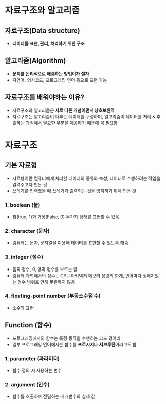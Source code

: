 # 자료구조와 알고리즘
## 자료구조(Data structure)
- **데이터를 표현, 관리, 처리하기 위한 구조**

## 알고리즘(Algorithm)
- **문제를 논리적으로 해결하는 방법이자 절차**
- 자연어, 의사코드, 프로그래밍 언어 등으로 표현 가능  

## 자료구조를 배워야하는 이유?
- 자료구조와 알고리즘은 **서로 다른 개념이면서 상호보완적**
- 자료구조는 알고리즘이 다루는 데이터를 구성하며, 알고리즘이 데이터를 처리 & 추출하는 과정에서 필요한 부분을 제공하기 때문에 꼭 필요함

# 자료구조
## 기본 자료형
- 자료형이란 컴퓨터에게 처리할 데이터의 종류와 속성, 데이터로 수행하려는 작업을 알려주고자 만든 것
- 쓰레기를 입력했을 때 쓰레기가 출력되는 것을 방지하기 위해 만든 것
### 1. boolean (불)
- 참(true, 1)과 거짓(False, 0) 두가지 상태를 표현할 수 있음 

### 2. character (문자)
- 컴퓨터는 문자, 문자열을 이용해 데이터를 표현할 수 있도록 해줌

### 3. integer (정수)
- 음의 정수, 0, 양의 정수를 부르는 말
- 컴퓨터 과학에서의 정수는 CPU 아키텍처 메모리 용량의 한계, 언어마다 정해져있는 정수 범위로 인해 무한하지 않음

### 4. floating-point number (부동소수점 수)
- 소수의 표현

## Function (함수)
- 프로그래밍에서의 함수는 특정 동작을 수행하는 코드 덩어리
- 일부 프로그래밍 언어에서는 함수를 **프로시저**나 **서브루틴**이라고도 함

### 1. parameter (파라미터)
- 함수 정의 시 사용하는 변수

### 2. argument (인수)
- 함수를 호출하며 전달하는 매개변수의 실제 값

